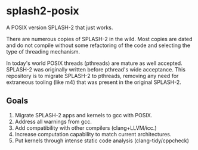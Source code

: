 # splash2-posix
A POSIX version SPLASH-2 that just works.

There are numerous copies of SPLASH-2 in the wild.  Most copies are dated and do not compile without some refactoring of the code and selecting the type of threading mechanism.

In today's world POSIX threads (pthreads) are mature as well accepted.  SPLASH-2 was originally written before pthread's wide acceptance.  This repository is to migrate SPLASH-2 to pthreads, removing any need for extraneous tooling (like m4) that was present in the original SPLASH-2.

## Goals
1. Migrate SPLASH-2 apps and kernels to gcc with POSIX.
2. Address all warnings from gcc.
3. Add compatibility with other compilers (clang+LLVM/icc.)
4. Increase computation capability to match current architectures.
5. Put kernels through intense static code analysis (clang-tidy/cppcheck)

